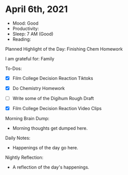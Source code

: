 # April 6th, 2021

- Mood: Good
- Productivity: 
- Sleep: 7 AM (Good)
- Reading: 

Planned Highlight of the Day: Finishing Chem Homework

I am grateful for: Family

To-Dos:
- [x] Film College Decision Reaction Tiktoks
- [x] Do Chemistry Homework
- [ ] Write some of the Digihum Rough Draft
- [x] Film College Decision Reaction Video Clips


Morning Brain Dump:
- Morning thoughts get dumped here.

Daily Notes:
- Happenings of the day go here.


Nightly Reflection: 
- A reflection of the day's happenings.





